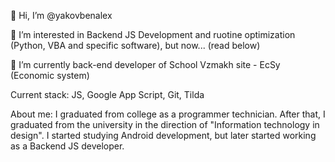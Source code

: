 👋 Hi, I’m @yakovbenalex

👀 I’m interested in Backend JS Development and ruotine optimization (Python, VBA and specific software), but now... (read below)

🌱 I’m currently back-end developer of School Vzmakh site - EcSy (Economic system)

Current stack: JS, Google App Script, Git, Tilda

About me:
I graduated from college as a programmer technician.
After that, I graduated from the university in the direction of "Information technology in design".
I started studying Android development, but later started working as a Backend JS developer.
